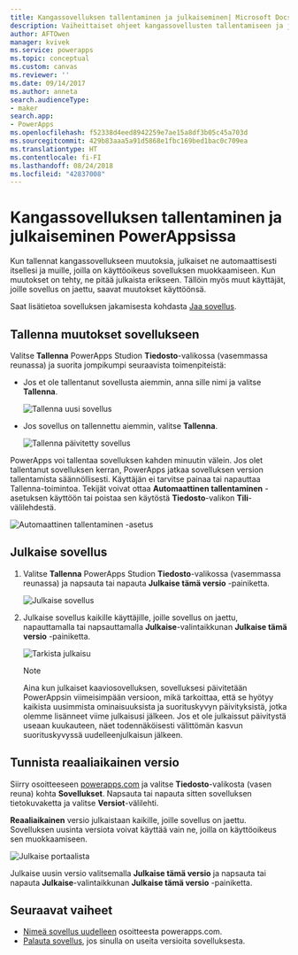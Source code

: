 ```yaml
---
title: Kangassovelluksen tallentaminen ja julkaiseminen| Microsoft Docs
description: Vaiheittaiset ohjeet kangassovellusten tallentamiseen ja julkaisemiseen sovellusten tekijöille
author: AFTOwen
manager: kvivek
ms.service: powerapps
ms.topic: conceptual
ms.custom: canvas
ms.reviewer: ''
ms.date: 09/14/2017
ms.author: anneta
search.audienceType:
- maker
search.app:
- PowerApps
ms.openlocfilehash: f52338d4eed8942259e7ae15a8df3b05c45a703d
ms.sourcegitcommit: 429b83aaa5a91d5868e1fbc169bed1bac0c709ea
ms.translationtype: HT
ms.contentlocale: fi-FI
ms.lasthandoff: 08/24/2018
ms.locfileid: "42837008"
---
```

# <a name="save-and-publish-a-canvas-app-in-powerapps"></a>Kangassovelluksen tallentaminen ja julkaiseminen PowerAppsissa
Kun tallennat kangassovellukseen muutoksia, julkaiset ne automaattisesti itsellesi ja muille, joilla on käyttöoikeus sovelluksen muokkaamiseen. Kun muutokset on tehty, ne pitää julkaista erikseen. Tällöin myös muut käyttäjät, joille sovellus on jaettu, saavat muutokset käyttöönsä.

Saat lisätietoa sovelluksen jakamisesta kohdasta [Jaa sovellus](share-app.md).

## <a name="save-changes-to-an-app"></a>Tallenna muutokset sovellukseen
Valitse **Tallenna** PowerApps Studion **Tiedosto**-valikossa (vasemmassa reunassa) ja suorita jompikumpi seuraavista toimenpiteistä:

* Jos et ole tallentanut sovellusta aiemmin, anna sille nimi ja valitse **Tallenna**.

    ![Tallenna uusi sovellus](./media/save-publish-app/save-as.png)
* Jos sovellus on tallennettu aiemmin, valitse **Tallenna**.  

    ![Tallenna päivitetty sovellus](./media/save-publish-app/save-app.png)

PowerApps voi tallentaa sovelluksen kahden minuutin välein. Jos olet tallentanut sovelluksen kerran, PowerApps jatkaa sovelluksen version tallentamista säännöllisesti. Käyttäjän ei tarvitse painaa tai napauttaa Tallenna-toimintoa. Tekijät voivat ottaa **Automaattinen tallentaminen** -asetuksen käyttöön tai poistaa sen käytöstä **Tiedosto**-valikon **Tili**-välilehdestä.

![Automaattinen tallentaminen -asetus](./media/save-publish-app/autosave.png)

## <a name="publish-an-app"></a>Julkaise sovellus
1. Valitse **Tallenna** PowerApps Studion **Tiedosto**-valikossa (vasemmassa reunassa) ja napsauta tai napauta **Julkaise tämä versio** -painiketta.

    ![Julkaise sovellus](./media/save-publish-app/publish-app.png)
2. Julkaise sovellus kaikille käyttäjille, joille sovellus on jaettu, napauttamalla tai napsauttamalla **Julkaise**-valintaikkunan **Julkaise tämä versio** -painiketta.

   ![Tarkista julkaisu](./media/save-publish-app/publish-review.png)

   > [!NOTE]
   > Aina kun julkaiset kaaviosovelluksen, sovelluksesi päivitetään PowerAppsin viimeisimpään versioon, mikä tarkoittaa, että se hyötyy kaikista uusimmista ominaisuuksista ja suorituskyvyn päivityksistä, jotka olemme lisänneet viime julkaisusi jälkeen. Jos et ole julkaissut päivitystä useaan kuukauteen, näet todennäköisesti välittömän kasvun suorituskyvyssä uudelleenjulkaisun jälkeen.

## <a name="identify-the-live-version"></a>Tunnista reaaliaikainen versio
Siirry osoitteeseen [powerapps.com](https://web.powerapps.com?utm_source=padocs&utm_medium=linkinadoc&utm_campaign=referralsfromdoc) ja valitse **Tiedosto**-valikosta (vasen reuna) kohta **Sovellukset**. Napsauta tai napauta sitten sovelluksen tietokuvaketta ja valitse **Versiot**-välilehti.

**Reaaliaikainen** versio julkaistaan kaikille, joille sovellus on jaettu. Sovelluksen uusinta versiota voivat käyttää vain ne, joilla on käyttöoikeus sen muokkaamiseen.

![Julkaise portaalista](./media/save-publish-app/publish-portal.png)

Julkaise uusin versio valitsemalla **Julkaise tämä versio** ja napsauta tai napauta **Julkaise**-valintaikkunan **Julkaise tämä versio** -painiketta.

## <a name="next-steps"></a>Seuraavat vaiheet
* [Nimeä sovellus uudelleen](set-name-tile.md) osoitteesta powerapps.com.
* [Palauta sovellus](restore-an-app.md), jos sinulla on useita versioita sovelluksesta.

